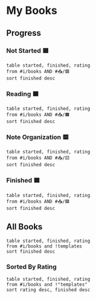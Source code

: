 # My Books
## Progress
### Not Started 🟥
```dataview
table started, finished, rating
from #i/books AND #📥/🟥
sort finished desc
```
### Reading 🟧 
```dataview
table started, finished, rating
from #i/books AND #📥/🟧 
sort finished desc
```
### Note Organization 🟨
```dataview
table started, finished, rating
from #i/books AND #📥/🟨 
sort finished desc
```
### Finished 🟩 
```dataview
table started, finished, rating
from #i/books AND #📥/🟩 
sort finished desc
```
## All Books
```dataview
table started, finished, rating
from #i/books and !templates
sort finished desc
```
### Sorted By Rating
```dataview
table started, finished, rating
from #i/books and !"templates"
sort rating desc, finished desc
```
